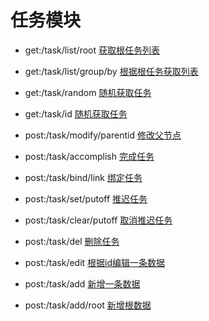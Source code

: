# 任务模块

- get:/task/list/root
[获取根任务列表](http://localhost:1932/task/list/root)

- get:/task/list/group/by
[根据根任务获取列表](http://localhost:1932/task/list/group/by)

- get:/task/random
[随机获取任务](http://localhost:1932/task/random)

- get:/task/id
[随机获取任务](http://localhost:1932/task/id)

- post:/task/modify/parentid
[修改父节点](http://localhost:1932/task/modify/parentid)

- post:/task/accomplish
[完成任务](http://localhost:1932/task/accomplish)

- post:/task/bind/link
[绑定任务](http://localhost:1932/task/bind/link)

- post:/task/set/putoff
[推迟任务](http://localhost:1932/task/set/putoff)

- post:/task/clear/putoff
[取消推迟任务](http://localhost:1932/task/clear/putoff)

- post:/task/del
[删除任务](http://localhost:1932/task/del)

- post:/task/edit
[根据id编辑一条数据](http://localhost:1932/task/edit)

- post:/task/add
[新增一条数据](http://localhost:1932/task/add)

- post:/task/add/root
[新增根数据](http://localhost:1932/task/add/root)
